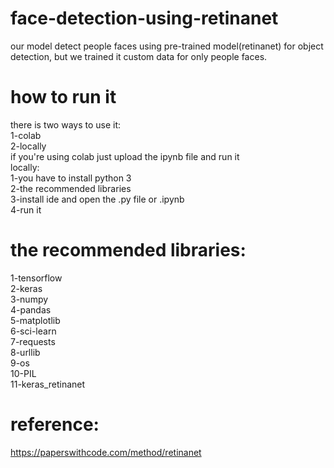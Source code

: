 # face-detection-using-retinanet
our model detect people faces using pre-trained model(retinanet) for object detection, but we trained it custom data for only people faces.
# how to run it
there is two ways to use it:<br/>
1-colab<br/>
2-locally<br/>
if you're using colab just upload the ipynb file and run it<br/>
locally:<br/>
1-you have to install python 3<br/>
2-the recommended libraries<br/>
3-install ide and open the .py file or .ipynb<br/>
4-run it

# the recommended libraries:
1-tensorflow<br/>
2-keras<br/>
3-numpy<br/>
4-pandas<br/>
5-matplotlib<br/>
6-sci-learn<br/>
7-requests<br/>
8-urllib<br/>
9-os<br/>
10-PIL<br/>
11-keras_retinanet

# reference:
https://paperswithcode.com/method/retinanet
